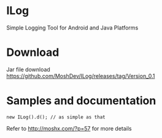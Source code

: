 ILog
====

Simple Logging Tool for Android and Java Platforms

Download
========
Jar file download https://github.com/MoshDev/ILog/releases/tag/Version_0.1

Samples and documentation
=========================

    new ILog().d(); // as simple as that

Refer to http://moshx.com/?p=57  for more details
